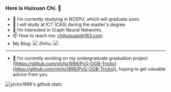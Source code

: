 ### Here is Huixuan Chi. 👋

<!--
**ytchx1999/ytchx1999** is a ✨ _special_ ✨ repository because its `README.md` (this file) appears on your GitHub profile.

Here are some ideas to get you started:

- 🔭 I’m currently working on ...
- 🌱 I’m currently learning ...
- 👯 I’m looking to collaborate on ...
- 🤔 I’m looking for help with ...
- 💬 Ask me about ...
- 📫 How to reach me: ...
- 😄 Pronouns: ...
- ⚡ c: ...
-->



- 🔭 I’m currently studying in NCEPU, which will graduate soon.   
- 🔭 I will study at ICT (CAS) during the master's degree.  
- 🌱 I’m interested in Graph Neural Networks.  
- 📫 How to reach me: chihuixuan@163.com.
- My Blog: [![](https://img.shields.io/badge/CSDN-@智慧的旋风-red.svg?style=plastic)](https://blog.csdn.net/weixin_41650348/)      Zhihu: [![](https://img.shields.io/badge/知乎-@智慧的旋风-blue.svg?style=plastic)](https://www.zhihu.com/people/zhi-hui-de-xuan-feng)
---
- 🤔 I’m currently working on my undergraduate graduation project ([https://github.com/ytchx1999/PyG-OGB-Tricks](https://github.com/ytchx1999/PyG-OGB-Tricks)), hoping to get valuable advice from you.
<!-- - My Blog: [https://blog.csdn.net/weixin_41650348/](https://blog.csdn.net/weixin_41650348/). -->

![ytchx1999's github stats](https://github-readme-stats.vercel.app/api?username=ytchx1999&theme=radical&show_icons=true) 

